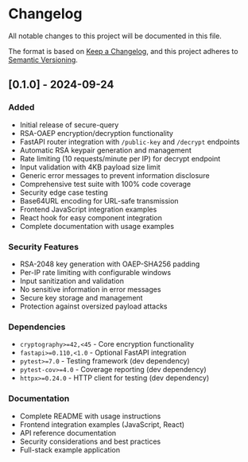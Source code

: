 # Changelog

All notable changes to this project will be documented in this file.

The format is based on [Keep a Changelog](https://keepachangelog.com/en/1.0.0/),
and this project adheres to [Semantic Versioning](https://semver.org/spec/v2.0.0.html).

## [0.1.0] - 2024-09-24

### Added
- Initial release of secure-query
- RSA-OAEP encryption/decryption functionality
- FastAPI router integration with `/public-key` and `/decrypt` endpoints
- Automatic RSA keypair generation and management
- Rate limiting (10 requests/minute per IP) for decrypt endpoint
- Input validation with 4KB payload size limit
- Generic error messages to prevent information disclosure
- Comprehensive test suite with 100% code coverage
- Security edge case testing
- Base64URL encoding for URL-safe transmission
- Frontend JavaScript integration examples
- React hook for easy component integration
- Complete documentation with usage examples

### Security Features
- RSA-2048 key generation with OAEP-SHA256 padding
- Per-IP rate limiting with configurable windows
- Input sanitization and validation
- No sensitive information in error messages
- Secure key storage and management
- Protection against oversized payload attacks

### Dependencies
- `cryptography>=42,<45` - Core encryption functionality
- `fastapi>=0.110,<1.0` - Optional FastAPI integration
- `pytest>=7.0` - Testing framework (dev dependency)
- `pytest-cov>=4.0` - Coverage reporting (dev dependency)
- `httpx>=0.24.0` - HTTP client for testing (dev dependency)

### Documentation
- Complete README with usage instructions
- Frontend integration examples (JavaScript, React)
- API reference documentation
- Security considerations and best practices
- Full-stack example application